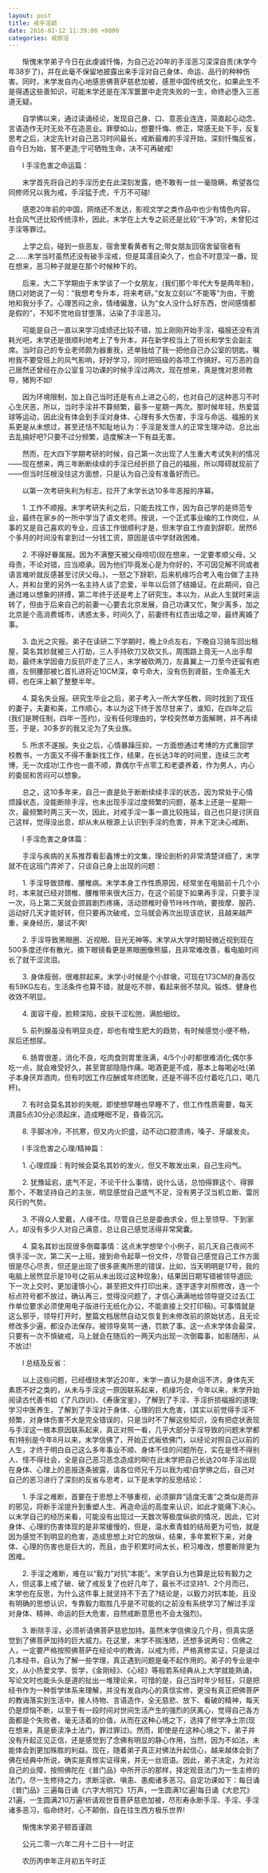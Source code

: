 ```yaml
---
layout: post
title: 戒手淫疏
date: 2016-02-12 11:39:00 +0800
categories: 戒邪淫
---
```


　　惭愧末学弟子今日在此虔诚忏悔，为自己近20年的手淫恶习深深自责(末学今年38岁了)，并在此毫不保留地披露出来手淫对自己身体、命运、品行的种种伤害。同时，末学发自内心地感恩佛菩萨慈悲加被，感恩中国传统文化，如果此生不是得遇这些善知识，可能末学还是在浑浑噩噩中走完失败的一生，命终必堕入三恶道无疑。
　　自学佛以来，通过读诵经论，发现自己身、口、意恶业连连，简直起心动念、言语造作无时无处不在造恶业。罪孽如山，想要忏悔、修正，常感无处下手，反复思考之后，决定先针对自己恶习时间最长，戒断最难的手淫开始，深刻忏悔反省，自今日为始，誓不更造;宁可牺牲生命，决不可再破戒!
　　l 手淫危害之命运篇：
　　末学首先将自己的手淫历史在此深刻发露，绝不敢有一丝一毫隐瞒，希望各位同修师兄以我为戒，手淫猛于虎，千万不可碰!
　　感恩20年前的中国，网络还不发达，影视文学之类作品中也少有情色内容，社会风气还比较传统淳朴，因此，末学在上大专之前还是比较“干净”的，未曾犯过手淫等罪过。
　　上学之后，碰到一些恶友，宿舍里看黄者有之;带女朋友回宿舍留宿者有之……末学当时虽然还没有破手淫戒，但是耳濡目染久了，也会不时意淫一番。现在想来，恶习种子就是在那个时候种下的。
　　后来，大二下学期由于末学谈了一个女朋友，(我们那个年代大专是两年制)，随口对她说了一句：“我想考专升本，将来考研。”女友立刻以“不能等”为由，干脆地和我分手了。心理苦闷之余，情绪偏激，认为“女人没什么好东西，世间感情都是假的”，不知不觉地自甘堕落，沾染了手淫恶习。
　　可能是自己一直以来学习成绩还比较不错，加上刚刚开始手淫，福报还没有消耗光吧，末学还是很顺利地考上了专升本，并在新学校当上了班长和学生会副主席。当时自己的专业老师颇为器重我，还单独给了我一把他自己办公室的钥匙，嘱咐我不要受班上的风气影响，好好学习，同时把班级的各项工作搞好。可万恶的自己居然还曾经在办公室复习功课的时候手淫过两次，现在想来，真是愧对恩师教导，猪狗不如!
　　因为环境限制，加上自己当时还是有点上进之心的，也对自己的这种恶习不时心生厌恶，所以，当时手淫并不算频繁，最多一星期一两次。那时候年轻，热爱篮球等运动，因此没有体会到手淫对身体、心理有多大伤害，手淫与命运、福报的关系更是从未想过，甚至还恬不知耻地认为：手淫是发泄人的正常生理冲动，总比出去乱搞好吧?只要不过分频繁，适度解决一下有益无害。
　　然而，在大四下学期考研的时候，自己第一次出现了人生重大考试失利的情况——现在想来，两三年断断续续的手淫已经折损了自己的福报，所以障碍就现前了——但当时压根没往这方面想，只是认为自己没有准备好而已。
　　以第一次考研失利为标志，拉开了末学长达10多年恶报的序幕。
　　1. 工作不顺报。末学考研失利之后，只能去找工作，因为自己学的是师范专业，最终在家乡的一所中学当了语文老师。按说，一个正式事业编的工作岗位，从事的又是自己喜欢的专业，应该工作很顺利才是，但末学自工作直到辞职，居然6个多月的时间没有拿到过一分钱工资，原因是该中学财政困难。
　　2. 不得好眷属报。因为不满整天被父母唠叨(现在想来，一定要孝顺父母，父母责，不论对错，应当顺承。因为他们毕竟发心是为你好的，不可因见解不同或者语言难听就反感甚至讨厌父母。)，一怒之下辞职，后来机缘巧合考入电台做了主持人，并和台里的另外一名主持人谈了恋爱，半年以后领了结婚证。在此期间，自己通过难以想象的拼搏，第二年终于还是考上了研究生。本以为，从此人生就时来运转了，但由于后来自己的前妻一心要去北京发展，自己功课又忙，聚少离多，加之北京是个高消费城市，诱惑太多，时间久了，前妻终有红杏出墙之举，最终离婚了事。
　　3. 血光之灾报。弟子在读研二下学期时，晚上9点左右，下晚自习骑车回出租屋，莫名其妙就被三人打劫，三人手持砍刀又砍又扎，周围路上竟无一人出手帮助，最终末学因奋力反抗吓走了三人，末学被砍两刀，左鼻翼上一刀至今还留有疤痕，左侧腰部被匕首扎进将近10CM深，幸亏命大，没有伤到肾脏，生命虽无大碍，也在床上躺了整整半年。
　　4. 莫名失业报。研究生毕业之后，弟子考入一所大学任教，同时找到了现任的妻子，夫妻和美，工作顺心，本以为这下终于苦尽甘来了，谁知，在四年之后(我们是聘任制，四年一签约)，没有任何理由的，学校突然单方面解聘，并不再续签，于是，30多岁的我又沦为了失业族。
　　5. 所求不遂报。失业之后，心情暴躁压抑，一方面想通过考博的方式重回学校教书，一方面又不得不重新找工作，结果，在长达3年的时间里，连续三次考博，无一次成功!工作也一直不顺，靠偶尔干点零工和老婆养着，作为男人，内心的委屈和苦闷可以想象。
　　总之，这10多年来，自己一直是处于断断续续手淫的状态，因为常处于心情烦躁状态，没能断除手淫，也未出现手淫过度频繁的问题，基本上还是一星期一次，最频繁时两三天一次，因此，对戒手淫一事一直比较拖延，自己也只是讨厌自己这样，觉得没出息，却从未从根源上认识到手淫的危害，并未下定决心戒断。
　　l 手淫危害之身体篇：
　　手淫与疾病的关系推荐看彭鑫博士的文集，理论剖析的非常清楚详细了，末学就不在这班门弄斧了，只谈自己身上出现的问题：
　　1. 手淫导致颈椎、腰椎病。末学本身工作性质原因，经常坐在电脑前十几个小时，本来就已经对颈椎、腰椎带来很大压力，在这个前提下如果再手淫，只要手淫一次，马上第二天就会颈肩剧烈疼痛，活动颈椎时骨节咔咔作响，要按摩、服药、运动好几天才能好转，但只要再次破戒，立马就会再次出现该症状，且越来越严重，亲身经历，屡试不爽!
　　2. 手淫导致黑眼圈、近视眼、目光无神等。末学从大学时期轻微近视到现在500多度还伴有散光，摘下眼镜看更是黑眼圈像熊猫，且非常难改善，看电脑时间长了就干涩流泪。
　　3. 身体瘦弱，很难胖起来。末学小时候是个小胖墩，可现在173CM的身高仅有59KG左右，生活条件也算不错，就是吃不胖，看起来弱不禁风。锻炼、健身也收效不明显。
　　4. 面容干瘦，脸颊深陷，皮肤干涩松弛，满脸细纹。
　　5. 前列腺虽没有明显炎症，却也有增生肥大的趋势，有时候感觉小便不畅，尿后还想尿。
　　6. 肠胃很差，消化不良，吃肉食则胃里涨满，4/5个小时都很难消化;偶尔多吃一点，就会难受好久，甚至胃部隐隐作痛。喝酒更是不成，基本上每喝必吐(弟子本身厌弃酒肉，但有时因工作应酬或年终团聚，还是不得不应付着吃几口，喝几杯)。
　　7. 有时会莫名其妙的失眠，即使想早睡也早睡不了，但工作性质需要，每天清晨5点30分必须起床，造成睡眠不足，昏昏沉沉。
　　8. 手脚冰冷，不抗寒，但又内火炽盛，动不动口腔溃疡，嗓子、牙龈发炎。
　　l 手淫危害之心理/精神篇：
　　1. 心理烦躁：有时候会莫名其妙的发火，但又不敢发出来，自己生闷气。
　　2. 犹豫延宕，底气不足，不论干什么事情，说什么话，总怕得罪这个、得罪那个，不敢坚持自己的主张，明显感觉自己底气不足，没有男子汉当机立断、雷厉风行的气势。
　　3. 不得众人爱戴，人缘不佳。尽管自己总是委曲求全，但上至领导、下到家人，却没有多少人对自己满意，总让自己感觉活得非常窝囊。
　　4. 莫名其妙出现很多倒霉事情：这点末学想举个小例子，前几天自己夜间不慎手淫一次，第二天一上班，接到命令起草一份文件，尽管自己感觉自己工作方面很是尽心尽责，但还是出现了很多匪夷所思的错误，比如，当天明明是17号，我的电脑上居然显示是19号(之前从未出现过这种现象)，结果因日期写错被领导退回;下一次上交时，更加谨慎小心，甚至把文件打印出来，逐字逐字对照修改，连一个标点符号都不放过，确认再三，觉得没问题了，才信心满满地给领导提交过去(工作单位要求必须使用电子版进行无纸化办公，不能直接上交打印稿)。可事情就是这么邪乎，领导打开时，整篇文档居然自动又恢复到未修改前的原始状态，且无论修改多少遍，都没办法保存。被领导臭骂一通，罚款了事。这一点末学体会最深，只要有一次不慎破戒，马上就会在随后的一两天内出现一次倒霉事，如影随形，从不放过!
　　l 总结及反省：
　　以上这些问题，已经缠绕末学近20年，末学一直认为是命运不济，身体先天素质不好之类的，从未与手淫这一原因联系起来，机缘巧合，今年以来，末学开始阅读古代善书如《了凡四训》、《寿康宝鉴》，了解到了手淫、手淫折损福报的道理;学习中医养生，了解到了手淫对于身体、心理的巨大危害，(其实以前觉得手淫不频繁，对身体伤害不大是完全错误的，只是当时不了解这些知识，没有把症状表现与手淫这一根本原因联系起来，真正对照一看，几乎大部分手淫导致的问题末学都有)特别是今年8月以来，末学信佛了，开始正式皈依佛门，以经论对照自己以前的人生，才终于明白自己这么多年事业不顺、身体不佳的问题所在，实在是怪不得别人、怪不得社会，全是自己恶习恶念造成的啊!在此末学把自己长达20年手淫出现在身体、心理上的恶报逐条披露，请各位师兄千万以我为戒!自学佛之后，自己对自己的恶习进行了深刻的反省与思考，以下是末学的反思结论：
　　1. 手淫之难断，首要在于思想上不够重视，必须摒弃“适度无害”之类似是而非的邪见，将断手淫提升到重塑人生、再造命运的高度来认识，如此才能痛下决心。以末学自己的经历来看，可能没有出现过一天数次等极度纵欲的情况，因此，它对身体、心理的伤害体现的是非常缓慢的，但是，温水煮青蛙的结局更为可怕，就是因为感觉不到明显的危害，造成思想上对它的放纵，结果，多年累积下来，对身体、心理的伤害也是巨大的，而且，由于积累时间太长，积习难改，想要断除更为困难。
　　2. 手淫之难断，难在以“毅力”对抗“本能”。末学自认为也算是比较有毅力之人，但这事上戒了破、破了戒反复了也好几年了，最长不过坚持1、2个月而已，末学也在反思，为什么这件事上就坚持不下去了?结论是，以毅力对抗本能，且没有明确的思想认识，专靠毅力取胜几乎是不可能的(之前没有系统学习了解过手淫对身体、精神、命运的巨大危害，自然戒断意愿也不会太强烈)。
　　3. 断除手淫，必须祈请佛菩萨慈悲加持。虽然末学信佛没几个月，但真实感觉到了佛菩萨加持的巨大威力。在这里，末学不揣浅陋，还想多说两句：信佛之人，一定要严格按照佛菩萨在经论中的教诲，以戒为师，严格真修实证，只是读过几本经书，自认为了解一些学理，真正遇到问题是毫不起作用的。弟子的专业是中文，从小热爱文学、哲学，《金刚经》、《心经》等般若系经典从上大学就能熟诵，写论文时也能头头是道的扯出一堆理论来，可惜的是，自己当时年少轻狂，只是把经书作为一种哲学体系来理解，并没有发自内心的真信实修，更没有真正把佛菩萨的教诲落实到生活中，接人待物、言语造作，全无慈悲、放下、看破的精神，每天仍是烦恼不断，以至于有一段时间对世间生活产生的强烈的厌离心，觉得自己各方面都是个失败者，毫无活着的价值，从而在这种心境之下，选择了修学净土宗(现在想来，真是亵渎净土法门，罪过罪过)。然而，即使是在这种心境之下，弟子并没有升起正见正信，还是感觉到了念佛有明显的静心作用，当然，因为不如法，未能体会到更加殊胜的利益。现在，随着弟子真正对佛法升起信心，越来越体会到了佛在经典中所说，确实是真修实证得来，并无一丝诳语。因此，弟子决定，为对治自己的业障，按照佛陀在《普门品》中所开示的那样，择定观音法门为一生主修的法门，尽一生修持之力，求断淫欲、嗔恚、愚痴诸多恶习。自定功课如下：每日诵《普门品》三遍每日诵《六字大明咒》1万声，一生圆满1亿遍!每日诵《大悲咒》21遍，一生圆满210万遍!祈请观世音菩萨慈悲加被，尽形寿永断手淫、手淫、手淫诸多恶习，临命终时，心不颠倒，自在往生西方极乐世界!
　　惭愧末学弟子顿首谨疏
　　公元二零一六年二月十二日十一时正
　　农历丙申年正月初五午时正